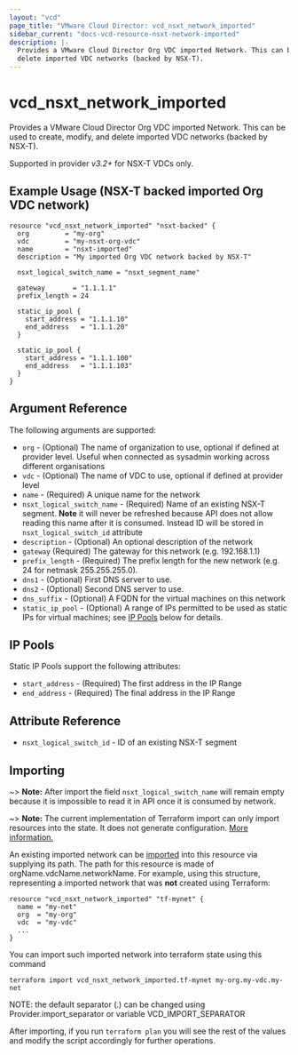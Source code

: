```yaml
---
layout: "vcd"
page_title: "VMware Cloud Director: vcd_nsxt_network_imported"
sidebar_current: "docs-vcd-resource-nsxt-network-imported"
description: |-
  Provides a VMware Cloud Director Org VDC imported Network. This can be used to create, modify, and
  delete imported VDC networks (backed by NSX-T).
---
```


# vcd\_nsxt\_network\_imported

Provides a VMware Cloud Director Org VDC imported Network. This can be used to create, modify, and
delete imported VDC networks (backed by NSX-T).

Supported in provider *v3.2+* for NSX-T VDCs only.

## Example Usage (NSX-T backed imported Org VDC network)

```hcl
resource "vcd_nsxt_network_imported" "nsxt-backed" {
  org         = "my-org"
  vdc         = "my-nsxt-org-vdc"
  name        = "nsxt-imported"
  description = "My imported Org VDC network backed by NSX-T"

  nsxt_logical_switch_name = "nsxt_segment_name"

  gateway       = "1.1.1.1"
  prefix_length = 24

  static_ip_pool {
    start_address = "1.1.1.10"
    end_address   = "1.1.1.20"
  }

  static_ip_pool {
    start_address = "1.1.1.100"
    end_address   = "1.1.1.103"
  }
}
```


## Argument Reference

The following arguments are supported:

* `org` - (Optional) The name of organization to use, optional if defined at provider level. Useful when
  connected as sysadmin working across different organisations
* `vdc` - (Optional) The name of VDC to use, optional if defined at provider level
* `name` - (Required) A unique name for the network
* `nsxt_logical_switch_name` - (Required) Name of an existing NSX-T segment. **Note** it will never
  be refreshed because API does not allow reading this name after it is consumed. Instead ID will be
  stored in `nsxt_logical_switch_id` attribute
* `description` - (Optional) An optional description of the network
* `gateway` (Required) The gateway for this network (e.g. 192.168.1.1)
* `prefix_length` - (Required) The prefix length for the new network (e.g. 24 for netmask 255.255.255.0).
* `dns1` - (Optional) First DNS server to use.
* `dns2` - (Optional) Second DNS server to use.
* `dns_suffix` - (Optional) A FQDN for the virtual machines on this network
* `static_ip_pool` - (Optional) A range of IPs permitted to be used as static IPs for
  virtual machines; see [IP Pools](#ip-pools) below for details.

<a id="ip-pools"></a>
## IP Pools

Static IP Pools  support the following attributes:

* `start_address` - (Required) The first address in the IP Range
* `end_address` - (Required) The final address in the IP Range

## Attribute Reference
* `nsxt_logical_switch_id` - ID of an existing NSX-T segment

## Importing

~> **Note:** After import the field `nsxt_logical_switch_name` will remain empty because it is
impossible to read it in API once it is consumed by network.

~> **Note:** The current implementation of Terraform import can only import resources into the state. It does not generate
configuration. [More information.][docs-import]



An existing imported network can be [imported][docs-import] into this resource via supplying its path.
The path for this resource is made of orgName.vdcName.networkName.
For example, using this structure, representing a imported network that was **not** created using Terraform:

```hcl
resource "vcd_nsxt_network_imported" "tf-mynet" {
  name = "my-net"
  org  = "my-org"
  vdc  = "my-vdc"
  ...
}
```

You can import such imported network into terraform state using this command

```
terraform import vcd_nsxt_network_imported.tf-mynet my-org.my-vdc.my-net
```

NOTE: the default separator (.) can be changed using Provider.import_separator or variable VCD_IMPORT_SEPARATOR

[docs-import]:https://www.terraform.io/docs/import/

After importing, if you run `terraform plan` you will see the rest of the values and modify the script accordingly for
further operations.
